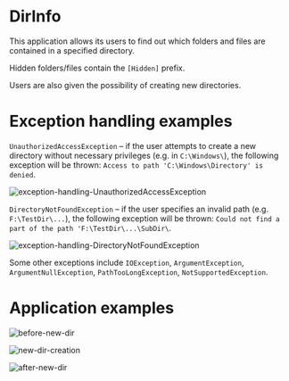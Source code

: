 # DirInfo
This application allows its users to find out which folders and files are contained in a specified directory.

Hidden folders/files contain the `[Hidden]` prefix.

Users are also given the possibility of creating new directories.

# Exception handling examples
`UnauthorizedAccessException` – if the user attempts to create a new directory without necessary privileges (e.g. in `C:\Windows\`), the following exception will be thrown: `Access to path 'C:\Windows\Directory' is denied`.

![exception-handling-UnauthorizedAccessException](../main/UnauthorizedAccessException.png?raw=true)

`DirectoryNotFoundException` – if the user specifies an invalid path (e.g. `F:\TestDir\...`), the following exception will be thrown: `Could not find a part of the path 'F:\TestDir\...\SubDir\`.

![exception-handling-DirectoryNotFoundException](../main/DirectoryNotFoundException.png?raw=true)

Some other exceptions include `IOException`, `ArgumentException`, `ArgumentNullException`, `PathTooLongException`, `NotSupportedException`.

# Application examples

![before-new-dir](../main/Before_NewDir.png?raw=true)

![new-dir-creation](../main/NewDir.png?raw=true)

![after-new-dir](../main/After_NewDir.png?raw=true)
